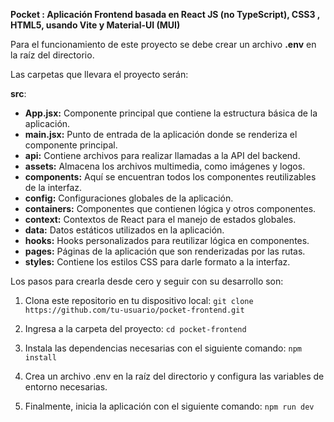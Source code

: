 
**Pocket : Aplicación Frontend basada en React JS (no TypeScript), CSS3 , HTML5, usando Vite y Material-UI (MUI)**

Para el funcionamiento de este proyecto se debe crear un archivo  **.env**  en la raíz del directorio.

Las carpetas que llevara el proyecto serán:

**src**:

-   **App.jsx:** Componente principal que contiene la estructura básica de la aplicación.
-   **main.jsx:** Punto de entrada de la aplicación donde se renderiza el componente principal.
-   **api:** Contiene archivos para realizar llamadas a la API del backend.
-   **assets:** Almacena los archivos multimedia, como imágenes y logos.
-   **components:** Aquí se encuentran todos los componentes reutilizables de la interfaz.
-   **config:** Configuraciones globales de la aplicación.
-   **containers:** Componentes que contienen lógica y otros componentes.
-   **context:** Contextos de React para el manejo de estados globales.
-   **data:** Datos estáticos utilizados en la aplicación.
-   **hooks:** Hooks personalizados para reutilizar lógica en componentes.
-   **pages:** Páginas de la aplicación que son renderizadas por las rutas.
-   **styles:** Contiene los estilos CSS para darle formato a la interfaz.
    
Los pasos para crearla desde cero y seguir con su desarrollo son:

1. Clona este repositorio en tu dispositivo local: `git clone https://github.com/tu-usuario/pocket-frontend.git`

2. Ingresa a la carpeta del proyecto: `cd pocket-frontend`

3. Instala las dependencias necesarias con el siguiente comando: `npm install`

4. Crea un archivo .env en la raíz del directorio y configura las variables de entorno necesarias.

5. Finalmente, inicia la aplicación con el siguiente comando: `npm run dev` 

